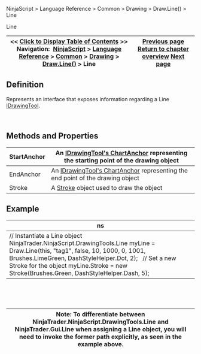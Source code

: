 ﻿


NinjaScript \> Language Reference \> Common \> Drawing \> Draw.Line() \> Line






















Line







| \<\< [Click to Display Table of Contents](line.md) \>\> **Navigation:**     [NinjaScript](ninjascript-1.md) \> [Language Reference](language_reference_wip-1.md) \> [Common](common-1.md) \> [Drawing](drawing-1.md) \> [Draw.Line()](draw_line-1.md) \> Line | [Previous page](draw_line-1.md) [Return to chapter overview](draw_line-1.md) [Next page](draw_pathtool()-1.md) |
| --- | --- |











## Definition


Represents an interface that exposes information regarding a Line [IDrawingTool](idrawingtool-1.md).


 


## Methods and Properties




| StartAnchor | An [IDrawingTool's ChartAnchor](idrawingtool-1.htm#chartanchor) representing the starting point of the drawing object |
| --- | --- |
| EndAnchor | An [IDrawingTool's ChartAnchor](idrawingtool-1.htm#chartanchor) representing the end point of the drawing object |
| Stroke | A [Stroke](stroke_class-1.md) object used to draw the object |



## 


## 


## Example




| ns |
| --- |
| // Instantiate a Line object NinjaTrader.NinjaScript.DrawingTools.Line myLine \= Draw.Line(this, "tag1", false, 10, 1000, 0, 1001, Brushes.LimeGreen, DashStyleHelper.Dot, 2);   // Set a new Stroke for the object myLine.Stroke \= new Stroke(Brushes.Green, DashStyleHelper.Dash, 5); |



 


 




| Note: To differentiate between NinjaTrader.NinjaScript.DrawingTools.Line and NinjaTrader.Gui.Line when assigning a Line object, you will need to invoke the former path explicitly, as seen in the example above. |
| --- |









